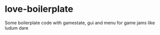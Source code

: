 love-boilerplate
================

Some boilerplate code with gamestate, gui and menu for game jams like ludum dare